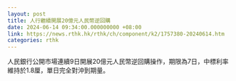 ```yaml
---
layout: post
title: 人行繼續開展20億元人民幣逆回購
date: 2024-06-14 09:34:00.000000000 +08:00
link: https://news.rthk.hk/rthk/ch/component/k2/1757380-20240614.htm
categories: rthk
---
```


人民銀行公開市場連續9日開展20億元人民幣逆回購操作，期限為7日，中標利率維持於1.8厘，單日完全對沖到期量。
